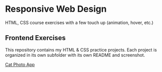 # Responsive Web Design
HTML, CSS course exercises with a few touch up (animation, hover, etc.)

## Frontend Exercises

This repository contains my HTML & CSS practice projects. 
Each project is organized in its own subfolder with its own README and screenshot.

[Cat Photo App](https://josephvyse.github.io/frontend-exercises/01-cat-photo-app/)
